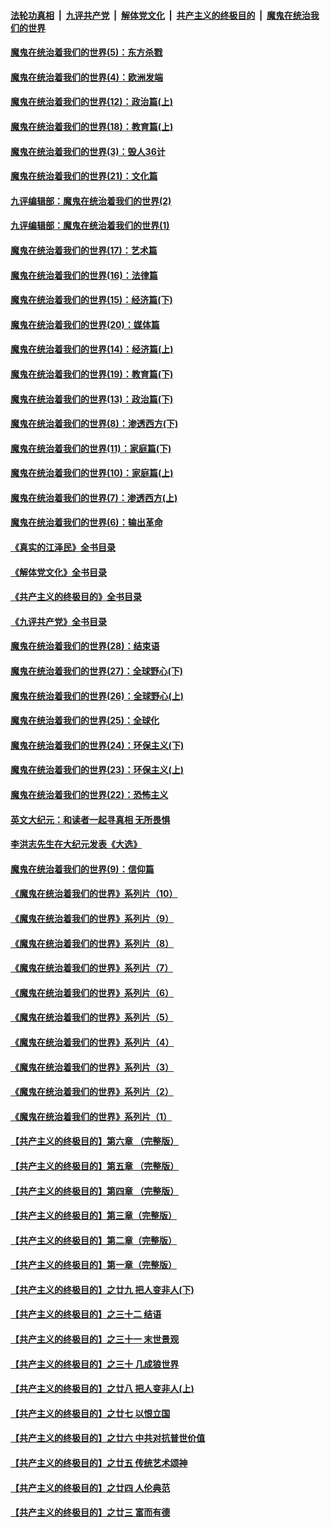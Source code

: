 ####  [法轮功真相](../../../../basic/blob/master/README.md?t=10041101) &nbsp;|&nbsp; [九评共产党](../../../../9ping.md/blob/master/README.md?t=10041101) &nbsp;|&nbsp; [解体党文化](../../../../jtdwh.md/blob/master/README.md?t=10041101)  &nbsp;|&nbsp; [共产主义的终极目的](../../../../gczydzjmd.md/blob/master/README.md?t=10041101) &nbsp;|&nbsp; [魔鬼在统治我们的世界](../../../../mgztzwmdsj.md/blob/master/README.md?t=10041101) 

#### [魔鬼在统治着我们的世界(5)：东方杀戮](../pages/nsc422/n10417707.md?t=10041101) 

#### [魔鬼在统治着我们的世界(4)：欧洲发端](../pages/nsc422/n10414890.md?t=10041101) 

#### [魔鬼在统治着我们的世界(12)：政治篇(上)](../pages/nsc422/n10444576.md?t=10041101) 

#### [魔鬼在统治着我们的世界(18)：教育篇(上)](../pages/nsc422/n10526970.md?t=10041101) 

#### [魔鬼在统治着我们的世界(3)：毁人36计](../pages/nsc422/n10411583.md?t=10041101) 

#### [魔鬼在统治着我们的世界(21)：文化篇](../pages/nsc422/n10597706.md?t=10041101) 

#### [九评编辑部：魔鬼在统治着我们的世界(2)](../pages/nsc422/n10410036.md?t=10041101) 

#### [九评编辑部：魔鬼在统治着我们的世界(1)](../pages/nsc422/n10406825.md?t=10041101) 

#### [魔鬼在统治着我们的世界(17)：艺术篇](../pages/nsc422/n10499093.md?t=10041101) 

#### [魔鬼在统治着我们的世界(16)：法律篇](../pages/nsc422/n10485969.md?t=10041101) 

#### [魔鬼在统治着我们的世界(15)：经济篇(下)](../pages/nsc422/n10469975.md?t=10041101) 

#### [魔鬼在统治着我们的世界(20)：媒体篇](../pages/nsc422/n10586579.md?t=10041101) 

#### [魔鬼在统治着我们的世界(14)：经济篇(上)](../pages/nsc422/n10457370.md?t=10041101) 

#### [魔鬼在统治着我们的世界(19)：教育篇(下)](../pages/nsc422/n10564808.md?t=10041101) 

#### [魔鬼在统治着我们的世界(13)：政治篇(下)](../pages/nsc422/n10448270.md?t=10041101) 

#### [魔鬼在统治着我们的世界(8)：渗透西方(下)](../pages/nsc422/n10429603.md?t=10041101) 

#### [魔鬼在统治着我们的世界(11)：家庭篇(下)](../pages/nsc422/n10440961.md?t=10041101) 

#### [魔鬼在统治着我们的世界(10)：家庭篇(上)](../pages/nsc422/n10435448.md?t=10041101) 

#### [魔鬼在统治着我们的世界(7)：渗透西方(上)](../pages/nsc422/n10426013.md?t=10041101) 

#### [魔鬼在统治着我们的世界(6)：输出革命](../pages/nsc422/n10421536.md?t=10041101) 

#### [《真实的江泽民》全书目录](../pages/nsc422/n13721399.md?t=10041101) 

#### [《解体党文化》全书目录](../pages/nsc422/n13721157.md?t=10041101) 

#### [《共产主义的终极目的》全书目录](../pages/nsc422/n13721048.md?t=10041101) 

#### [《九评共产党》全书目录](../pages/nsc422/n13708085.md?t=10041101) 

#### [魔鬼在统治着我们的世界(28)：结束语](../pages/nsc422/n10936246.md?t=10041101) 

#### [魔鬼在统治着我们的世界(27)：全球野心(下)](../pages/nsc422/n10928319.md?t=10041101) 

#### [魔鬼在统治着我们的世界(26)：全球野心(上)](../pages/nsc422/n10900318.md?t=10041101) 

#### [魔鬼在统治着我们的世界(25)：全球化](../pages/nsc422/n10788205.md?t=10041101) 

#### [魔鬼在统治着我们的世界(24)：环保主义(下)](../pages/nsc422/n10695307.md?t=10041101) 

#### [魔鬼在统治着我们的世界(23)：环保主义(上)](../pages/nsc422/n10688613.md?t=10041101) 

#### [魔鬼在统治着我们的世界(22)：恐怖主义](../pages/nsc422/n10614727.md?t=10041101) 

#### [英文大纪元：和读者一起寻真相 无所畏惧](../pages/nsc422/n12542027.md?t=10041101) 

#### [李洪志先生在大纪元发表《大选》](../pages/nsc422/n12534746.md?t=10041101) 

#### [魔鬼在统治着我们的世界(9)：信仰篇](../pages/nsc422/n10432159.md?t=10041101) 

#### [《魔鬼在统治着我们的世界》系列片（10）](../pages/nsc422/n12292670.md?t=10041101) 

#### [《魔鬼在统治着我们的世界》系列片（9）](../pages/nsc422/n12290859.md?t=10041101) 

#### [《魔鬼在统治着我们的世界》系列片（8）](../pages/nsc422/n12287445.md?t=10041101) 

#### [《魔鬼在统治着我们的世界》系列片（7）](../pages/nsc422/n12283425.md?t=10041101) 

#### [《魔鬼在统治着我们的世界》系列片（6）](../pages/nsc422/n12282314.md?t=10041101) 

#### [《魔鬼在统治着我们的世界》系列片（5）](../pages/nsc422/n12281419.md?t=10041101) 

#### [《魔鬼在统治着我们的世界》系列片（4）](../pages/nsc422/n12274024.md?t=10041101) 

#### [《魔鬼在统治着我们的世界》系列片（3）](../pages/nsc422/n12271322.md?t=10041101) 

#### [《魔鬼在统治着我们的世界》系列片（2）](../pages/nsc422/n12269049.md?t=10041101) 

#### [《魔鬼在统治着我们的世界》系列片（1）](../pages/nsc422/n12267575.md?t=10041101) 

#### [【共产主义的终极目的】第六章 （完整版）](../pages/nsc422/n11428913.md?t=10041101) 

#### [【共产主义的终极目的】第五章 （完整版）](../pages/nsc422/n11428912.md?t=10041101) 

#### [【共产主义的终极目的】第四章 （完整版）](../pages/nsc422/n11428907.md?t=10041101) 

#### [【共产主义的终极目的】第三章（完整版）](../pages/nsc422/n11428848.md?t=10041101) 

#### [【共产主义的终极目的】第二章（完整版）](../pages/nsc422/n11428831.md?t=10041101) 

#### [【共产主义的终极目的】第一章（完整版）](../pages/nsc422/n11417651.md?t=10041101) 

#### [【共产主义的终极目的】之廿九 把人变非人(下)](../pages/nsc422/n11344140.md?t=10041101) 

#### [【共产主义的终极目的】之三十二 结语](../pages/nsc422/n11360535.md?t=10041101) 

#### [【共产主义的终极目的】之三十一 末世景观](../pages/nsc422/n11351129.md?t=10041101) 

#### [【共产主义的终极目的】之三十 几成狼世界](../pages/nsc422/n11348280.md?t=10041101) 

#### [【共产主义的终极目的】之廿八 把人变非人(上)](../pages/nsc422/n11340492.md?t=10041101) 

#### [【共产主义的终极目的】之廿七 以恨立国](../pages/nsc422/n11336944.md?t=10041101) 

#### [【共产主义的终极目的】之廿六 中共对抗普世价值](../pages/nsc422/n11324785.md?t=10041101) 

#### [【共产主义的终极目的】之廿五 传统艺术颂神](../pages/nsc422/n11296396.md?t=10041101) 

#### [【共产主义的终极目的】之廿四 人伦典范](../pages/nsc422/n11296397.md?t=10041101) 

#### [【共产主义的终极目的】之廿三 富而有德](../pages/nsc422/n11283598.md?t=10041101) 

